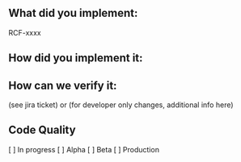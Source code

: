 ## What did you implement:

RCF-xxxx

<!-- Brief description of feature --> 

## How did you implement it:

<!-- For non-trivial change, briefly describe implementation so easy to understand and review code -->

## How can we verify it:

(see jira ticket) 
or 
(for developer only changes, additional info here) 

## Code Quality

[ ] In progress 
[ ] Alpha 
[ ] Beta 
[ ] Production 
